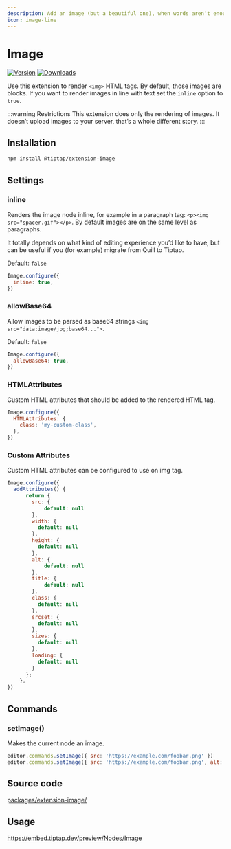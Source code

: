 ```yaml
---
description: Add an image (but a beautiful one), when words aren’t enough.
icon: image-line
---
```


# Image
[![Version](https://img.shields.io/npm/v/@tiptap/extension-image.svg?label=version)](https://www.npmjs.com/package/@tiptap/extension-image)
[![Downloads](https://img.shields.io/npm/dm/@tiptap/extension-image.svg)](https://npmcharts.com/compare/@tiptap/extension-image?minimal=true)

Use this extension to render `<img>` HTML tags. By default, those images are blocks. If you want to render images in line with text  set the `inline` option to `true`.

:::warning Restrictions
This extension does only the rendering of images. It doesn’t upload images to your server, that’s a whole different story.
:::

## Installation
```bash
npm install @tiptap/extension-image
```

## Settings

### inline
Renders the image node inline, for example in a paragraph tag: `<p><img src="spacer.gif"></p>`. By default images are on the same level as paragraphs.

It totally depends on what kind of editing experience you’d like to have, but can be useful if you (for example) migrate from Quill to Tiptap.

Default: `false`

```js
Image.configure({
  inline: true,
})
```

### allowBase64
Allow images to be parsed as base64 strings `<img src="data:image/jpg;base64...">`.

Default: `false`

```js
Image.configure({
  allowBase64: true,
})
```

### HTMLAttributes
Custom HTML attributes that should be added to the rendered HTML tag.

```js
Image.configure({
  HTMLAttributes: {
    class: 'my-custom-class',
  },
})
```

### Custom Attributes
Custom HTML attributes can be configured to use on img tag.

```js
Image.configure({
  addAttributes() {
      return {
        src: {
            default: null
        },
        width: {
          default: null
        },
        height: {
          default: null
        },
        alt: {
            default: null
        },
        title: {
            default: null
        },
        class: {
          default: null
        },
        srcset: {
          default: null
        },
        sizes: {
          default: null
        },
        loading: {
          default: null
        }
      };
    },
})
```

## Commands

### setImage()
Makes the current node an image.

```js
editor.commands.setImage({ src: 'https://example.com/foobar.png' })
editor.commands.setImage({ src: 'https://example.com/foobar.png', alt: 'A boring example image', title: 'An example' })
```

## Source code
[packages/extension-image/](https://github.com/ueberdosis/tiptap/blob/main/packages/extension-image/)

## Usage
https://embed.tiptap.dev/preview/Nodes/Image
